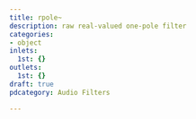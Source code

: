 ```yaml
---
title: rpole~
description: raw real-valued one-pole filter
categories:
- object
inlets:
  1st: {}
outlets:
  1st: {}
draft: true
pdcategory: Audio Filters

---
```

